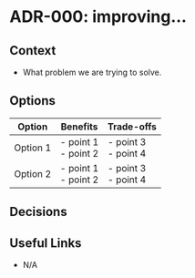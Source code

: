 # ADR-000: improving... 

## Context

- What problem we are trying to solve.

## Options

| Option | Benefits | Trade-offs |
|---|---|---|
| Option 1 | - point 1 <br/>- point 2 <br/> | - point 3 <br/>- point 4 <br/> |  
| Option 2 | - point 1 <br/>- point 2 <br/> | - point 3 <br/>- point 4 <br/> |  

## Decisions

## Useful Links

- N/A